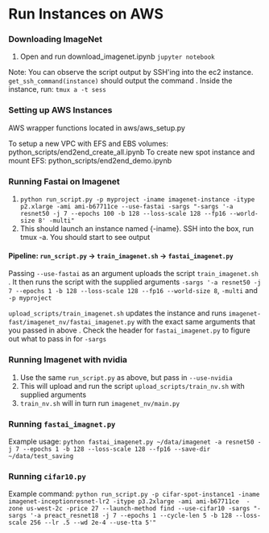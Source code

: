 # Run Instances on AWS

### Downloading ImageNet
1. Open and run download_imagenet.ipynb `jupyter notebook`

Note: You can observe the script output by SSH'ing into the ec2 instance. `get_ssh_command(instance)` should output the command . 
Inside the instance, run: `tmux a -t sess`

### Setting up AWS Instances
AWS wrapper functions located in aws/aws_setup.py

To setup a new VPC with EFS and EBS volumes: python_scripts/end2end_create_all.ipynb
To create new spot instance and mount EFS: python_scripts/end2end_demo.ipynb

### Running Fastai on Imagenet
1. `python run_script.py -p myproject -iname imagenet-instance -itype p2.xlarge -ami ami-b67711ce --use-fastai -sargs "-sargs '-a resnet50 -j 7 --epochs 100 -b 128 --loss-scale 128 --fp16 --world-size 8' -multi"`
2. This should launch an instance named {-iname}. SSH into the box, run tmux -a. You should start to see output

#### Pipeline: `run_script.py` -> `train_imagenet.sh` -> `fastai_imagenet.py`
Passing `--use-fastai` as an argument uploads the script `train_imagenet.sh` . 
It then runs the script with the supplied arguments `-sargs '-a resnet50 -j 7 --epochs 1 -b 128 --loss-scale 128 --fp16 --world-size 8`, `-multi` and `-p myproject`

`upload_scripts/train_imagenet.sh` updates the instance and runs `imagenet-fast/imagenet_nv/fastai_imagenet.py` with the exact same arguments that you passed in above . 
Check the header for `fastai_imagenet.py` to figure out what to pass in for `-sargs`

### Running Imagenet with nvidia
1. Use the same `run_script.py` as above, but pass in `--use-nvidia`
2. This will upload and run the script `upload_scripts/train_nv.sh` with supplied arguments
3. `train_nv.sh` will in turn run `imagenet_nv/main.py`


### Running `fastai_imagnet.py`
Example usage: `python fastai_imagenet.py ~/data/imagenet -a resnet50 -j 7 --epochs 1 -b 128 --loss-scale 128 --fp16 --save-dir ~/data/test_saving`

### Running `cifar10.py`
Example command: `python run_script.py -p cifar-spot-instance1 -iname imagenet-inceptionresnet-lr2 -itype p3.2xlarge -ami ami-b67711ce  -zone us-west-2c -price 27 --launch-method find --use-cifar10 -sargs "-sargs '-a preact_resnet18 -j 7 --epochs 1 --cycle-len 5 -b 128 --loss-scale 256 --lr .5 --wd 2e-4 --use-tta 5'"`